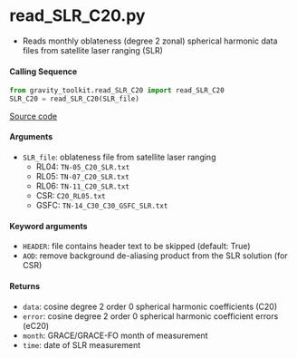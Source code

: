 read_SLR_C20.py
===============

- Reads monthly oblateness (degree 2 zonal) spherical harmonic data files from satellite laser ranging (SLR)

#### Calling Sequence
```python
from gravity_toolkit.read_SLR_C20 import read_SLR_C20
SLR_C20 = read_SLR_C20(SLR_file)
```
[Source code](https://github.com/tsutterley/read-GRACE-harmonics/blob/main/gravity_toolkit/read_SLR_C20.py)

#### Arguments
- `SLR_file`: oblateness file from satellite laser ranging
    * RL04: `TN-05_C20_SLR.txt`
    * RL05: `TN-07_C20_SLR.txt`
    * RL06: `TN-11_C20_SLR.txt`
    * CSR: `C20_RL05.txt`
    * GSFC: `TN-14_C30_C30_GSFC_SLR.txt`

#### Keyword arguments
- `HEADER`: file contains header text to be skipped (default: True)
- `AOD`: remove background de-aliasing product from the SLR solution (for CSR)

#### Returns
- `data`: cosine degree 2 order 0 spherical harmonic coefficients (C20)
- `error`: cosine degree 2 order 0 spherical harmonic coefficient errors (eC20)
- `month`: GRACE/GRACE-FO month of measurement
- `time`: date of SLR measurement
